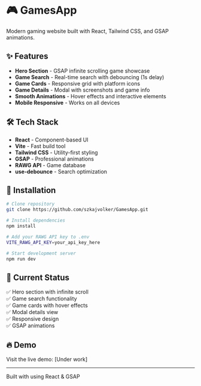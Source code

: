 # 🎮 GamesApp

Modern gaming website built with React, Tailwind CSS, and GSAP animations.

## ✨ Features

- **Hero Section** - GSAP infinite scrolling game showcase
- **Game Search** - Real-time search with debouncing (1s delay)
- **Game Cards** - Responsive grid with platform icons
- **Game Details** - Modal with screenshots and game info
- **Smooth Animations** - Hover effects and interactive elements
- **Mobile Responsive** - Works on all devices

## 🛠️ Tech Stack

- **React** - Component-based UI
- **Vite** - Fast build tool
- **Tailwind CSS** - Utility-first styling
- **GSAP** - Professional animations
- **RAWG API** - Game database
- **use-debounce** - Search optimization

## 🚀 Installation

```bash
# Clone repository
git clone https://github.com/szkajvolker/GamesApp.git

# Install dependencies
npm install

# Add your RAWG API key to .env
VITE_RAWG_API_KEY=your_api_key_here

# Start development server
npm run dev
```

## 🎯 Current Status

✅ Hero section with infinite scroll  
✅ Game search functionality  
✅ Game cards with hover effects  
✅ Modal details view  
✅ Responsive design  
✅ GSAP animations

## 🔥 Demo

Visit the live demo: [Under work]

---

Built with using React & GSAP
